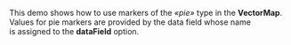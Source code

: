 This demo shows how to&nbsp;use markers of&nbsp;the _&laquo;pie&raquo;_ type in&nbsp;the **VectorMap**. Values for pie markers are provided by&nbsp;the data field whose name is&nbsp;assigned to&nbsp;the **dataField** option.